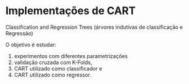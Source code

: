 # Implementações de CART
Classification and Regression Trees (árvores indutivas de classificação e Regressão)

O objetivo é estudar:
1) experimentos com diferentes parametrizações
2) validação cruzada com K-Folds,
3) CART utilizado como classificador e
4) CART utilizado como regressor.
